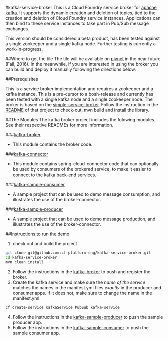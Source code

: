 #kafka-service-broker
This is a Cloud Foundry service broker for [apache kafka](https://kafka.apache.org/documentation). It supports the dynamic creation and deletion of topics, tied to the creation and deletion of Cloud Foundry service instances. Applications can then bind to these service instances to take part in Pub/Sub message exchanges.

This version should be considered a beta product, has been tested against a single zookeeper and a single kafka node. Further testing is currently a work-in-progress.

##Where to get the tile
The tile will be available on [pivnet](https://network.pivotal.io/) in the near future (Fall, 2016). In the meanwhile, if you are interested in using the broker you can build and deploy it manually following the directions below.

##Prerequisites

This is a service broker implementation and requires a zookeeper and a kafka instance. This is a pre-cursor to a bosh-release and currently has been tested with a single kafka node and a single zookeeper node.
The broker is based on the [simple-service-broker](https://github.com/cf-platform-eng/simple-service-broker). Follow the instruction in the [README](https://github.com/cf-platform-eng/simple-service-broker/blob/master/simple-broker/README.md) of that project to check-out, mvn build and install the library.

##The Modules
The kafka broker project includes the folowing modules. See their respective READMEs for more information.

###[kafka-broker](https://github.com/cf-platform-eng/kafka-service-broker/tree/master/kafka-broker)
* This module contains the broker code.

###[kafka-connector](https://github.com/cf-platform-eng/kafka-service-broker/tree/master/kafka-connector)
* This module contains spring-cloud-connector code that can optionally be used by consumers of the brokered service, to make it easier to connect to the kafka back-end services.

###[kafka-sample-consumer](https://github.com/cf-platform-eng/kafka-service-broker/tree/master/kafka-sample-consumer)
* A sample project that can be used to demo message consumption, and illustrates the use of the broker-connector.
 
###[kafka-sample-producer](https://github.com/cf-platform-eng/kafka-service-broker/tree/master/kafka-sample-producer)
* A sample project that can be used to demo message production, and illustrates the use of the broker-connector.

##Instructions to run the demo
1. check out and build the project

  ```bash
  git clone git@github.com:cf-platform-eng/kafka-service-broker.git
  cd kafka-service-broker
  mvn clean install  
  ```
2. Follow the instructions in the [kafka-broker](https://github.com/cf-platform-eng/kafka-service-broker/tree/master/kafka-broker) to push and register the broker.
3. Create the kafka service and make sure the _name of the service_ matches the names in the manifest.yml files _exactly_ in the producer and consumer apps. If it does not, make sure to change the name in the manifest.yml. 

  ```bash  
  cf create-service KafkaService PubSub kafka-service   
  ```  
4. Follow the instructions in the [kafka-sample-producer](https://github.com/cf-platform-eng/kafka-service-broker/tree/master/kafka-sample-producer) to push the sample producer app.
5. Follow the instructions in the [kafka-sample-consumer](https://github.com/cf-platform-eng/kafka-service-broker/tree/master/kafka-sample-consumer) to push the sample consumer app.


